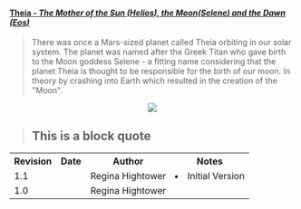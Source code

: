 #### [__Theia__ - *The Mother of the Sun (**Helios**), the Moon(**Selene**) and the Dawn (**Eos**)*](http://www.greek-gods.org/titans/theia.php)

><p>There was once a Mars-sized planet called Theia orbiting in our solar system. The planet was named after the Greek Titan who gave birth to the Moon goddess Selene - a fitting name considering that the planet Theia is thought to be responsible for the birth of our moon. In theory by crashing into Earth which resulted in the creation of the "Moon".</p>

<p align="center">
<img src = "http://vignette2.wikia.nocookie.net/speculativeevolution/images/8/8b/Planet_Sizes_%28Silent_Skies%29.png/revision/latest/scale-to-width-down/640?cb=20130730074324">
<p/>
  
> ## This is a block quote

<html>
<table>
<tr>
<th>Revision</th>
<th>Date</th>
<th>Author</th>
<th>Notes</th>
</tr>

<tr>
<td>1.1</td> <td></td> <td>Regina Hightower</td><td><li>Initial Version</td></tr>

<tr>
<td>1.0</td> <td></td> <td>Regina Hightower</td><td></td></tr>
</table>
</html>

